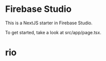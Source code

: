 # Firebase Studio

This is a NextJS starter in Firebase Studio.

To get started, take a look at src/app/page.tsx.

# rio
